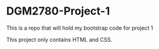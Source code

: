 # DGM2780-Project-1
<p>This is a repo that will hold my bootstrap code for project 1</p>
<p>
This project only contains HTML and CSS.</p>
